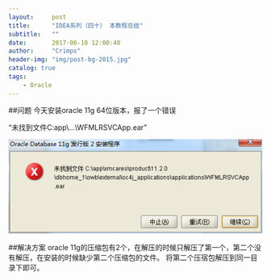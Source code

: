 ```yaml
---
layout:     post
title:      "IDEA系列（四十） 本教程总结"
subtitle:   ""
date:       2017-06-10 12:00:40
author:     "Crimps"
header-img: "img/post-bg-2015.jpg"
catalog: true
tags:
    - Oracle
---
```

##问题
今天安装oracle 11g 64位版本，报了一个错误

“未找到文件C:app\\...\WFMLRSVCApp.ear”

![错误图片](/img/in-post/安装oracle11G错误.png)

##解决方案
oracle 11g的压缩包有2个，在解压的时候只解压了第一个，第二个没有解压，在安装的时候缺少第二个压缩包的文件。
将第二个压宿包解压到同一目录下即可。